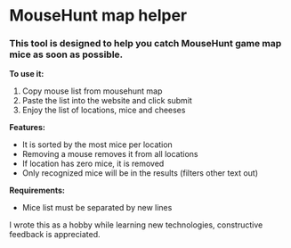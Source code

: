 <h1> MouseHunt map helper</h1>

<h3>This tool is designed to help you catch MouseHunt game map mice as soon as possible.</h3>

<strong>To use it:</strong><br/>
1. Copy mouse list from mousehunt map<br/>
2. Paste the list into the website and click submit<br/>
3. Enjoy the list of locations, mice and cheeses<br/>

<strong>Features:</strong>
* It is sorted by the most mice per location
* Removing a mouse removes it from all locations
* If location has zero mice, it is removed
* Only recognized mice will be in the results (filters other text out)
 
<strong>Requirements:</strong>
* Mice list must be separated by new lines
 
I wrote this as a hobby while learning new technologies, constructive feedback is appreciated.
